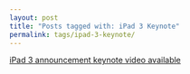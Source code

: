 ```yaml
---
layout: post
title: "Posts tagged with: iPad 3 Keynote"
permalink: tags/ipad-3-keynote/
---
```

[iPad 3 announcement keynote video available](/2012/03/ipad-3-announcement-video-available)
